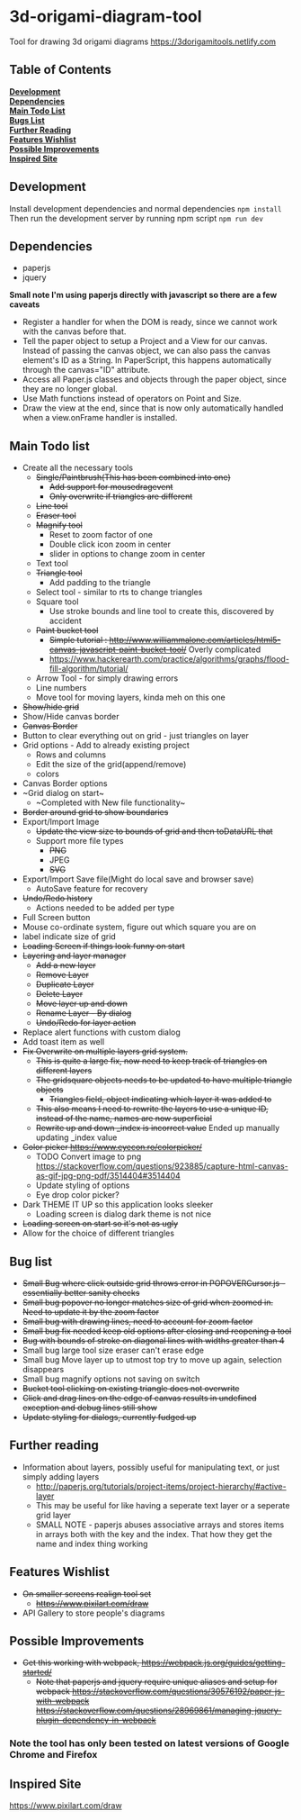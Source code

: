 # 3d-origami-diagram-tool
Tool for drawing 3d origami diagrams
https://3dorigamitools.netlify.com

## Table of Contents
**[Development](#development)**<br>
**[Dependencies](#dependencies)**<br>
**[Main Todo List](#main-todo-list)**<br>
**[Bugs List](#bug-list)**<br>
**[Further Reading](#further-reading)**<br>
**[Features Wishlist](#features-wishlist)**<br>
**[Possible Improvements](#possible-improvements)**<br>
**[Inspired Site](#inspired-site)**

## Development
Install development dependencies and normal dependencies
`npm install`
Then run the development server by running npm script
`npm run dev`

## Dependencies
* paperjs
* jquery

**Small note I'm using paperjs directly with javascript so there are a few caveats**
* Register a handler for when the DOM is ready, since we cannot work with the canvas before that.
* Tell the paper object to setup a Project and a View for our canvas. Instead of passing the canvas object, we can also pass the canvas element's ID as a String. In PaperScript, this happens automatically through the canvas="ID" attribute.
* Access all Paper.js classes and objects through the paper object, since they are no longer global.
* Use Math functions instead of operators on Point and Size.
* Draw the view at the end, since that is now only automatically handled when a view.onFrame handler is installed.

## Main Todo list
* Create all the necessary tools
  * ~~Single/Paintbrush(This has been combined into one)~~
    * ~~Add support for mousedragevent~~
    * ~~Only overwrite if triangles are different~~
  * ~~Line tool~~
  * ~~Eraser tool~~
  * ~~Magnify tool~~
    * Reset to zoom factor of one
    * Double click icon zoom in center
    * slider in options to change zoom in center
  * Text tool
  * ~~Triangle tool~~
    * Add padding to the triangle
  * Select tool - similar to rts to change triangles
  * Square tool
    * Use stroke bounds and line tool to create this, discovered by accident
  * ~~Paint bucket tool~~
    * ~~Simple tutorial : http://www.williammalone.com/articles/html5-canvas-javascript-paint-bucket-tool/~~ Overly complicated
    * https://www.hackerearth.com/practice/algorithms/graphs/flood-fill-algorithm/tutorial/
  * Arrow Tool - for simply drawing errors
  * Line numbers
  * Move tool for moving layers, kinda meh on this one
* ~~Show/hide grid~~
* Show/Hide canvas border
* ~~Canvas Border~~
* Button to clear everything out on grid - just triangles on layer
* Grid options - Add to already existing project
  * Rows and columns
  * Edit the size of the grid(append/remove)
  * colors
* Canvas Border options
* ~Grid dialog on start~
  * ~Completed with New file functionality~
* ~~Border around grid to show boundaries~~
* Export/Import Image
  * ~~Update the view size to bounds of grid and then toDataURL that~~
  * Support more file types
    * ~~PNG~~
    * JPEG
    * ~~SVG~~
* Export/Import Save file(Might do local save and browser save)
  * AutoSave feature for recovery
* ~~Undo/Redo history~~
  * Actions needed to be added per type
* Full Screen button
* Mouse co-ordinate system, figure out which square you are on
* label indicate size of grid
* ~~Loading Screen if things look funny on start~~
* ~~Layering and layer manager~~
  * ~~Add a new layer~~
  * ~~Remove Layer~~
  * ~~Duplicate Layer~~
  * ~~Delete Layer~~
  * ~~Move layer up and down~~
  * ~~Rename Layer - By dialog~~
  * ~~Undo/Redo for layer action~~
* Replace alert functions with custom dialog
* Add toast item as well
* ~~Fix Overwrite on multiple layers grid system.~~
  * ~~This is quite a large fix, now need to keep track of triangles on different layers~~
  * ~~The gridsquare objects needs to be updated to have multiple triangle objects~~
    * ~~Triangles field, object indicating which layer it was added to~~
  * ~~This also means I need to rewrite the layers to use a unique ID, instead of the name, names are now superficial~~
  * ~~Rewrite up and down _index is incorrect value~~ Ended up manually updating _index value
* ~~Color picker https://www.eyecon.ro/colorpicker/~~
  * TODO Convert image to png https://stackoverflow.com/questions/923885/capture-html-canvas-as-gif-jpg-png-pdf/3514404#3514404
  * Update styling of options
  * Eye drop color picker?
* Dark THEME IT UP so this application looks sleeker
  * Loading screen is dialog dark theme is not nice
* ~~Loading screen on start so it's not as ugly~~
* Allow for the choice of different triangles

## Bug list
* ~~Small Bug where click outside grid throws error in POPOVERCursor.js - essentially better sanity checks~~
* ~~Small bug popover no longer matches size of grid when zoomed in. Need to update it by the zoom factor~~
* ~~Small bug with drawing lines, need to account for zoom factor~~
* ~~Small bug fix needed keep old options after closing and reopening a tool~~
* ~~Bug with bounds of stroke on diagonal lines with widths greater than 4~~
* Small bug large tool size eraser can't erase edge
* Small bug Move layer up to utmost top try to move up again, selection disappears
* Small bug magnify options not saving on switch
* ~~Bucket tool clicking on existing triangle does not overwrite~~
* ~~Click and drag lines on the edge of canvas results in undefined exception and debug lines still show~~
* ~~Update styling for dialogs, currently fudged up~~

## Further reading
* Information about layers, possibly useful for manipulating text, or just simply adding layers
  * http://paperjs.org/tutorials/project-items/project-hierarchy/#active-layer
  * This may be useful for like having a seperate text layer or a seperate grid layer
  * SMALL NOTE - paperjs abuses associative arrays and stores items in arrays both with the key and the index.
    That how they get the name and index thing working

## Features Wishlist
* ~~On smaller screens realign tool set~~
  * ~~https://www.pixilart.com/draw~~
* API Gallery to store people's diagrams

## Possible Improvements
* ~~Get this working with webpack, https://webpack.js.org/guides/getting-started/~~
  * ~~Note that paperjs and jquery require unique aliases and setup for webpack https://stackoverflow.com/questions/30576192/paper-js-with-webpack~~
 ~~https://stackoverflow.com/questions/28969861/managing-jquery-plugin-dependency-in-webpack~~

### Note the tool has only been tested on latest versions of Google Chrome and Firefox

## Inspired Site
https://www.pixilart.com/draw
